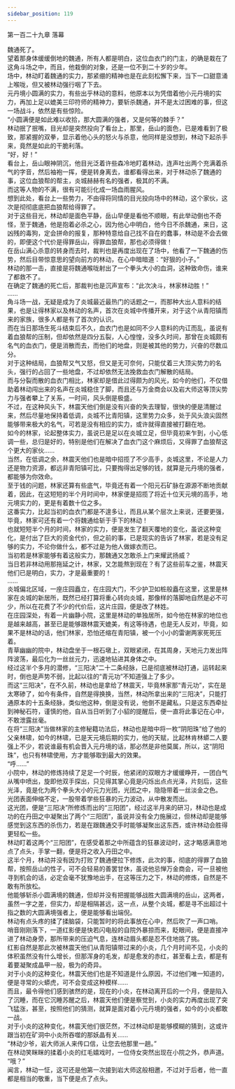 ```yaml
---
sidebar_position: 119
---
```

 第一百二十九章 落幕


魏通死了。  
望着那身体缓缓倒地的魏通，所有人都是明白，这位血衣门的门主，的确是栽在了这角斗场之中，而且，他栽倒的对象，还是一位不到二十岁的少年。  
场中，林动盯着魏通的实力，那紧绷的精神也是在此刻松懈下来，当下一口甜意涌上喉咙，但又被林动强行咽了下去。  
元丹境小圆满的实力，有些出乎林动的意料，他原本以为凭借着他小元丹境的实力，再加上足以媲美三印符师的精神力，要斩杀魏通，并不是太过困难的事，但这一场战斗，依然是有些惊险。  
“小圆满便是如此难以收拾，那大圆满的强者，又是何等的棘手？”  
林动抿了抿嘴，目光却是突然投向了看台上，那里，岳山的面色，已是难看到了极致，那紧握的双拳，显示着他心头的怒火与杀意，他同样是没想到，林动下起杀手来，竟然是如此的干脆利落。  
“好，好！”  
看台上，岳山眼神阴沉，他目光泛着许些森冷地盯着林动，连声吐出两个充满着杀气的字音，然后袖袍一挥，便是转身离去，谁都看得出来，对于林动杀了魏通的事，这位血狼帮的帮主，炎城赫赫有名的强者，极其的不满。  
而这等人物的不满，很有可能衍化成一场血雨腥风。  
想到此处，看台上一些势力，不由得将同情的目光投向场中的林动，这个家伙，这次是彻彻底底把血狼帮给得罪了。  
对于这些目光，林动却是面色平静，岳山早便是看他不顺眼，有此举动倒也不奇怪，至于魏通，他是抱着必杀之心，因为他心中明白，他今日不杀魏通，来日，这凶残的毒狗，定会拼命的报复，那种特意给自己找不自在的蠢事，林动是不会去做的，即便这个代价是得罪岳山，得罪血狼帮，那也必须得做！  
在岳山满心杀意的转身而去时，裁判也是再度出现在了场中，他看了一下魏通的伤势，然后目带惊意思的望向前方的林动，在心中暗暗道：“好狠的小子。”  
林动的那一击，直接是将魏通喉咙射出了一个拳头大小的血洞，这种致命伤，谁来了都救不了。  
在确定了魏通的死亡后，那裁判也是沉声宣布：“此次决斗，林家林动胜！”  
……  
角斗场一战，无疑是成为了炎城最近最热门的话题之一，而那种大出人意料的结果，也是让得林家以及林动的名声，首次在炎城中传播开来，对于这个从青阳镇而来的家族，很多人都是有了首次的认识。  
而在当日那场生死斗结束后不久，血衣门也是如同不少人意料的内讧而乱，虽说有着血狼帮的压制，但却依然是四分五裂，人心惶惶，没多久时间，那曾在炎城颇有名气的血衣门，便是消散而去，而他们的地盘，则是被其他的势力，兴奋的尽数瓜分。  
对于这种结局，血狼帮又气又怒，但又是无可奈何，只能仗着三大顶尖势力的名头，强行的占回了一些地盘，不过却依然无法挽救血衣门解散的结局。  
而与分裂而散的血衣门相比，林家却是借此过得颇为的风光，如今的他们，不仅借助着林动闯出来的名声在炎城稳住了脚，而且还与万金商会以及岩大师这等顶尖势力与强者攀上了关系，一时间，风头倒是极盛。  
不过，在这种风头下，林震天他们倒是没有兴奋的失去理智，很快的便是清醒过来，然后尽量地保持着低调，炎城不比青阳镇，这里势力众多，处于风头浪尖固然能够带来极大的名气，可若是没有相应的实力，或许就得直接被打翻在地。  
如今的林家，论起整体实力，虽说已是足以在炎城立足，但毕竟初来乍到，小心低调一些，总归是好的，特别是他们在解决了血衣门这个麻烦后，又得罪了血狼帮这个更大的家伙……  
当然，在低调之余，林震天他们也是暗中招揽了不少高手，炎城这里，不论是人力还是物力资源，都远非青阳镇可比，只要掏得出足够的钱，就算是元丹境的强者，都能够为你效命。  
至于钱的问题，林家还算有些底气，毕竟还有着一个阳元石矿脉在源源不断地贡献着，因此，在这短短的半个月时间中，林家便是招揽了将近十位天元境的高手，地元境实力的，更是有着数十位之多。  
这番实力，比起当初的血衣门都是不遑多让，而且从某个层次上来说，还要更强，毕竟，林家可还有着一个将魏通给斩于手下的林动！  
也就短短半个月的时间，林家的实力，便是发生了翻天覆地的变化，虽说这种变化，是付出了巨大的资金代价，但之前的事，已是现实的告诉了林家，若是没有足够的实力，不论你做什么，都不过是为他人做嫁衣而已。  
当初若是林家能够有着这般实力，那魏通又怎敢杀上门来耀武扬威？  
当日若非林动用那拖延之计，林家，又怎能熬到现在？有了这些前车之鉴，林震天他们已是明白，实力，才是最重要的！  
……  
炎城偏北区域，一座庄园矗立，在庄园大门，不少护卫如桩般矗在这里，这里是林家在炎城的新居所，既然已经打算将重心转向炎城，那像样的落脚地自然是必不可少，所以在花费了不少的代价后，这片庄园，便是改了林姓。  
在庄园深处，有着一片幽静小院，这里是林动的单独居所，如今他在林家的地位也是越来越高，甚至已是能够跟林震天媲美，有这等待遇，也是无人反对，毕竟，如果不是林动的话，他们林家，恐怕还缩在青阳镇，被一个小小的雷谢两家死死压着。  
青草幽幽的院中，林动盘坐于一根石墩上，双眼紧闭，在其周身，天地元力发出阵阵波荡，最后化为一丝丝元力，迅速地钻进其身体之中。  
经过这半个多月的潜修，“三阳决”二十二条经脉，已是彻底被林动打通，运转起来时，倒也是声势不弱，比起以往的“青元功”不知道强上了多少。  
而这“三阳决”，在不久前，林动也是拿给了林震天，毕竟林家那“青元功”，实在是太寒碜了，如今有条件，自然是得换换，当然，林动所拿出来的“三阳决”，只能打通原本的十五条经脉，类似他这种，倒是没有说，他倒不是藏私，只是这东西牵扯到神秘石符，谨慎的他，自从当日听到了小貂的提醒后，便一直将此事记在心中，不敢泄露丝毫。  
在将“三阳决”当做林家的主修秘籍功法后，林动也是暗中将一枚“阴阳珠”给了他的父亲林啸，如今的林啸，已是天元境后期的实力，他的天赋，比起林肯林蟒二人要强上不少，若说谁最有机会晋入元丹境的话，那必然是非他莫属，所以，这“阴阳珠”，也只有林啸使用，方才能够取到最大的效果。  
“呼……”  
小院中，林动的修炼持续了足足一个时辰，他紧闭的双眼方才缓缓睁开，一团白气从嘴中喷出，旋即他双手探出，只见得其掌心竟是闪烁出点点光泽，片刻后，这些光泽，竟是化为两个拳头大小的元力光团，光团之中，隐隐带着一丝淡金之色。  
光团表面伸缩不定，一股带着学些狂暴的元力波动，从中散发而出。  
这光团，便是“三阳决”所修炼而出的“三阳团”，经过这半月来的研习，林动也是成功的在丹田之中凝聚出了两个“三阳团”，虽说并没有全力施展过，但林动却是能够感觉到这东西的杀伤力，若是在跟魏通交手时能够凝聚出这东西，或许林动会胜得更轻松一些。  
林动盯着这两个“三阳团”，在感受着那之中所蕴含的狂暴波动时，这才略感满意地点了点头，手掌一翻，便是将之收入丹田之中。  
这半个月，林动并没有因为打败了魏通便拉下修炼，此次的事，彻底的得罪了血狼帮，按照岳山的性子，可不会轻易的善罢甘休，虽说他忌惮万金商会，可一旦被他寻到机会的话，必定会毫不犹豫地出手，在这等压力之下，林动的修炼，自然是不敢有所放松。  
他能够斩杀小圆满境的魏通，但却并没有把握能够战胜大圆满境的岳山，这两者，虽然一字之差，但实力，却是相隔甚远，这一点，从整个炎城，都是寻不出超过十指之数的大圆满境强者上，便是能够看出端倪。  
林动有点头疼的揉了揉脑袋，只能暂时的将此事放在心中，然后吹了一声口哨。  
哨音刚刚落下，一道红影便是快若闪电般的自院外暴掠而来，眨眼间，便是直接冲进了林动身旁，那所带来的压迫气息，连林动眉头都是忍不住地挑了挑。  
红影自然是那此次被林震天他们从青阳镇带过来的小炎，几个月时间不见，小炎的体积虽然没有什么增长，但那浑身的毛发，却是愈发的赤红，甚至看上去，都是有着要凝聚成晶甲一般，极为的奇异。  
对于小炎的这种变化，林震天他们也是不知道是什么原因，不过他们唯一知道的，便是寻常的火蟒虎，可不会变成这种模样……  
而且，最令得他们感到骇然的是，现在的小炎，在林动离开后的一个月，便是陷入了沉睡，而在它沉睡苏醒之后，林震天他们便是察觉到，小炎的实力再度出现了突飞猛涨，甚至，按照他们的猜测，就算是面对着小元丹境的强者，如今的小炎都敢一战。  
对于小炎的这种变化，林震天他们很茫然，不过林动却是能够模糊的猜到，这或许跟当初在矿洞中小炎所吞噬的那妖晶有关……  
“林动少爷，岩大师派人来传口信，让您去他那里一趟。”  
在林动笑眯眯的揉着小炎的红毛嬉戏时，一位侍女突然出现在小院之外，恭声道。  
“哦？”  
闻言，林动一怔，这可还是他第一次接到岩大师这般相邀，不过对于后者，他一直都是相当的敬重，当下便是点了点头。  
  
  
